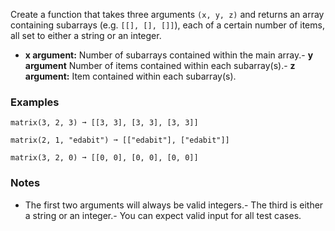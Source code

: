
Create a function that takes three arguments `(x, y, z)` and returns an array containing subarrays (e.g. `[[], [], []]`), each of a certain number of items, all set to either a string or an integer.
- **x argument:** Number of subarrays contained within the main array.- **y argument** Number of items contained within each subarray(s).- **z argument:** Item contained within each subarray(s).
### Examples

```
matrix(3, 2, 3) ➞ [[3, 3], [3, 3], [3, 3]]

matrix(2, 1, "edabit") ➞ [["edabit"], ["edabit"]]

matrix(3, 2, 0) ➞ [[0, 0], [0, 0], [0, 0]]
```

### Notes
- The first two arguments will always be valid integers.- The third is either a string or an integer.- You can expect valid input for all test cases.
